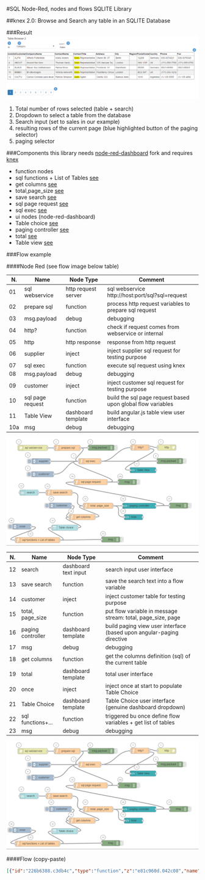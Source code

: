 #SQL Node-Red, nodes and flows SQLITE Library

##knex 2.0: Browse and Search any table in an SQLITE Database

###Result
![alt-tag](https://raw.githubusercontent.com/gbrault/gistfiles/master/lib/SQL/browse%20%26%20search.png)

1. Total number of rows selected (table + search)
2. Dropdown to select a table from the database
3. Search input (set to sales in our example)
4. resulting rows of the current page (blue highlighted button of the paging selector)
5. paging selector

###Components
this library needs [node-red-dashboard](https://github.com/gbrault/node-red-dashboard) fork and requires [knex](https://www.npmjs.com/package/knex)

* function nodes
 * sql functions + List of Tables [see](https://github.com/gbrault/gistfiles/blob/master/lib/SQL/sql%20functions%20-%20List%20of%20Tables.md)
 * get columns [see](https://github.com/gbrault/gistfiles/blob/master/lib/SQL/get%20columns.md)
 * total,page_size [see](https://github.com/gbrault/gistfiles/blob/master/lib/SQL/total%2Cpage_size.md)
 * save search [see](https://github.com/gbrault/gistfiles/blob/master/lib/SQL/save%20search.md)
 * sql page request [see](https://github.com/gbrault/gistfiles/blob/master/lib/SQL/sql%20page%20request.md)
 * sql exec [see](https://github.com/gbrault/gistfiles/blob/master/lib/SQL/sql%20exec.md)
* ui nodes (node-red-dashboard)
 * Table choice [see](https://github.com/gbrault/gistfiles/blob/master/lib/SQL/Table%20choice.md)
 * paging controller [see](https://github.com/gbrault/gistfiles/blob/master/lib/SQL/paging%20controller.md)
 * total [see](https://github.com/gbrault/gistfiles/blob/master/lib/SQL/total.md)
 * Table view [see](https://github.com/gbrault/gistfiles/blob/master/lib/SQL/Table%20view.md)
 
###Flow example

####Node Red (see flow image below table)

| N.  | Name              | Node Type            | Comment                                                                 |
| --- | ----------------- | -------------------- | ----------------------------------------------------------------------- |
|  01 | sql webservice    | http request server  | sql webservice http://host:port/sql?sql=request                         |
|  02 | prepare sql       | function             | process http request variables to prepare sql request                   |
|  03 | msg.payload       | debug                | debugging                                                               |
|  04 | http?             | function             | check if request comes from webservice or internal                      |
|  05 | http              | http response        | response from http request                                              |
|  06 | supplier          | inject               | inject supplier sql request for testing purpose                         |
|  07 | sql exec          | function             | execute sql request using knex                                          |
|  08 | msg.payload       | debug                | debugging                                                               |
|  09 | customer          | inject               | inject customer sql request for testing purpose                         |
|  10 | sql page request  | function             | build the sql page request based upon global flow variables             |
|  11 | Table View        | dashboard template   | build angular.js table view user interface                              |
| 10a | msg               | debug                | debugging                                                               |

![alt_tag](https://raw.githubusercontent.com/gbrault/gistfiles/13e5dfd892fa8e0930948830aecee9b33a8397a5/lib/SQL/Sqlite%20Table%20Browse%20and%20Search.png)

| N.  | Name              | Node Type            | Comment                                                                 |
| --- | ----------------- | -------------------- | ----------------------------------------------------------------------- |
|  12 | search            | dashboard text input | search input user interface                                             |
|  13 | save search       | function             | save the search text into a flow variable                               |
|  14 | customer          | inject               | inject customer table for testing purpose                               |
|  15 | total, page_size  | function             | put flow variable in message stream: total, page_size, page             |
|  16 | paging controller | dashboard template   | build paging view user interface (based upon angular-paging directive   |
|  17 | msg               | debug                | debugging                                                               |
|  18 | get columns       | function             | get the columns definition (sql) of the current table                   |
|  19 | total             | dashboard template   | total user interface                                                    |
|  20 | once              | inject               | inject once at start to populate Table Choice                           |
|  21 | Table Choice      | dashboard template   | Table Choice user interface (genuine dashboard dropdown)                |
|  22 | sql functions+... | function             | triggered bu once define flow variables + get list of tables            |
| 23 | msg               | debug                | debugging                                                               |

![alt_tag](https://raw.githubusercontent.com/gbrault/gistfiles/13e5dfd892fa8e0930948830aecee9b33a8397a5/lib/SQL/Sqlite%20Table%20Browse%20and%20Search.png)

####Flow (copy-paste)
```json
[{"id":"226b6388.c3db4c","type":"function","z":"e81c960d.042c08","name":"sql exec","func":"var statements = msg.payload.split(\";\");\nflow.set('responses',[]);\nflow.set('statements',statements);\nflow.set('count',0);\nflow.set('exec', function(){\n    context.global.knex.raw(flow.get('statements')[flow.get('count')]).then(\n\t    function(resp){\n\t        var responses = flow.get('responses');\n\t        responses.push(resp);\n\t        flow.set('count',flow.get('count')+1);\n\t        if(flow.get('count')>=flow.get('statements').length){\n\t            msg.payload = JSON.stringify(responses);\n\t            msg.headers = {\n                     'Content-type' : 'application/json'\n                };\n\t            node.send(msg);\n\t        } else {\n\t            flow.get('exec')();\n\t        }\n\t    }\n    );\n} );\nflow.get('exec')();\nreturn null;","outputs":1,"noerr":0,"x":469,"y":159,"wires":[["ce9475a6.52c3d8","c6d5f352.65145"]]},{"id":"3faa0dfa.2ea942","type":"inject","z":"e81c960d.042c08","name":"supplier","topic":"test","payload":"select rowid, * from supplier order by rowid limit 5 offset 0","payloadType":"str","repeat":"","crontab":"","once":false,"x":207,"y":159,"wires":[["226b6388.c3db4c"]]},{"id":"ce9475a6.52c3d8","type":"debug","z":"e81c960d.042c08","name":"","active":false,"console":"false","complete":"false","x":900,"y":158,"wires":[]},{"id":"2ddc2fc4.66e7c","type":"http in","z":"e81c960d.042c08","name":"sql webservice","url":"/sql","method":"get","swaggerDoc":"","x":162,"y":87,"wires":[["af57b8ac.28b538"]]},{"id":"af57b8ac.28b538","type":"function","z":"e81c960d.042c08","name":"prepare sql","func":"if(msg.payload.sql!==undefined){\n    msg.topic=\"http\";\n    msg.payload=msg.payload.sql;\n    return msg;\n}\nreturn null;","outputs":1,"noerr":0,"x":348,"y":87,"wires":[["226b6388.c3db4c","60bb5e5.a4da4a"]]},{"id":"ab52403d.51d42","type":"http response","z":"e81c960d.042c08","name":"","x":883,"y":85,"wires":[]},{"id":"60bb5e5.a4da4a","type":"debug","z":"e81c960d.042c08","name":"","active":false,"console":"false","complete":"payload","x":530,"y":86,"wires":[]},{"id":"c6d5f352.65145","type":"function","z":"e81c960d.042c08","name":"http?","func":"if(msg.topic===\"http\"){\n    return [msg,null];\n}\nelse{\n    msg.search = flow.get('sql').search || \"\";\n    return [null,msg];\n}","outputs":"2","noerr":0,"x":739,"y":85,"wires":[["ab52403d.51d42"],["ebe312d9.60d79"]]},{"id":"ebe312d9.60d79","type":"ui_template","z":"e81c960d.042c08","group":"1b831892.e67a07","name":"Table View","order":4,"width":"0","height":"0","format":"<table>\n<tr>\n  <th ng-repeat=\"(key,value) in table[0]\">{{key}}</th>\n</tr>\n<tbody ng-repeat=\"row in table\">\n<tr ng-if=\"$even\">\n  <td ng-repeat=\"(key,value) in row\" ng-bind-html=\"decorate(value)\"></td>\n</tr>\n<tr ng-if=\"$odd\">\n  <td style=\"background-color:#f1f1f1\" ng-repeat=\"(key,value) in row\" ng-bind-html=\"decorate(value)\"></td>\n</tr>\n</tbody> \n</table>\n<style>\ntable, td  {\n  border: 1px solid grey;\n  border-collapse: collapse;\n  padding: 5px;\n}\n.highlighted { background: yellow }\n</style>\n<script>\n(function(scope) {\n    // debugger;\n    scope.table=[];\n    scope.search=\"\";\n    scope.$watch('msg', function (newValue, oldValue, scope) {\n            scope.table=JSON.parse(scope.msg.payload)[0];\n            scope.search = scope.msg.search;\n    });\n    scope.decorate = function(value){\n        // debugger;\n        var tmp=\"\";\n        if ((scope.search)  && (($.type(value) === \"string\")))\n            tmp = value.replace(  new RegExp('('+scope.search+')', 'gi'),\n                                    '<span class=\"highlighted\">$1</span>');\n        else\n            tmp = value;\n        if (tmp.length==0) return value; else return tmp;\n    };\n})(scope);    \n</script>","storeOutMessages":true,"fwdInMessages":true,"x":755,"y":207,"wires":[[]]},{"id":"379b67fa.22f238","type":"inject","z":"e81c960d.042c08","name":"customer","topic":"test","payload":"select rowid, * from customer order by rowid limit 5 offset 0","payloadType":"str","repeat":"","crontab":"","once":false,"x":215,"y":229,"wires":[["226b6388.c3db4c"]]},{"id":"c32ae8f2.ab9748","type":"ui_template","z":"e81c960d.042c08","group":"1b831892.e67a07","name":"paging controller","order":5,"width":0,"height":0,"format":"<div paging page=\"page\" page-size=\"page_size\" total=\"total\" paging-action=\"paging(page, pageSize, total)\">\n</div>\n<script>\n(function(scope) {\n    scope.total=0;\n    scope.page_size=0;\n    scope.page=0;\n    scope.$watch('msg', function (newValue, oldValue, scope) {\n        // debugger;\n        if(scope.msg!==undefined){\n            scope.total=scope.msg.total;\n            scope.page_size=scope.msg.page_size;\n            scope.page=scope.msg.page;\n        }\n            \n    });\n    scope.paging=function(page,pageSize,total){\n        // debugger;\n        scope.msg.page=page;\n        scope.msg.page_size=pageSize;\n        scope.send(scope.msg);\n    };\n})(scope); \n</script>","storeOutMessages":true,"fwdInMessages":true,"x":735,"y":399,"wires":[["bfa92b69.0fb078","81998703.eea268"]]},{"id":"ac46feba.89eca","type":"function","z":"e81c960d.042c08","name":"total, page_size","func":"context.global.knex.raw(flow.get('sql').qtotal).then(\n\t    function(resp){\n\t        // console.log(resp[0].count);\n\t        msg.total=resp[0].count;\n\t        flow.get('sql').total=resp[0].count;\n\t        msg.page_size=flow.get('sql').page_size;\n\t        msg.page=flow.get('sql').page;\n\t        node.send(msg);\n\t    });\nreturn null;","outputs":1,"noerr":0,"x":514,"y":399,"wires":[["c32ae8f2.ab9748","e3cf3c63.fd3cf"]]},{"id":"81998703.eea268","type":"function","z":"e81c960d.042c08","name":"sql page request","func":"flow.get('sql').page=msg.page;\nflow.get('sql').page_size=msg.page_size;\nmsg.payload=flow.get('sql').qpage;\nreturn msg;","outputs":1,"noerr":0,"x":474,"y":271,"wires":[["226b6388.c3db4c","b680954.c1ef968"]]},{"id":"aa3e785.4f40988","type":"inject","z":"e81c960d.042c08","name":"","topic":"","payload":"customer","payloadType":"str","repeat":"","crontab":"","once":false,"x":311,"y":398,"wires":[["ab5a26ee.990b28"]]},{"id":"bfa92b69.0fb078","type":"debug","z":"e81c960d.042c08","name":"","active":false,"console":"false","complete":"true","x":947,"y":398,"wires":[]},{"id":"2185d632.97e08a","type":"ui_dropdown","z":"e81c960d.042c08","name":"Table choice","label":"","group":"1b831892.e67a07","order":2,"width":"5","height":"1","passthru":true,"options":[{"label":"","value":"","type":"str"}],"payload":"","topic":"","x":334,"y":517,"wires":[["ab5a26ee.990b28"]]},{"id":"7e015f6b.5ba1d","type":"inject","z":"e81c960d.042c08","name":"once","topic":"","payload":"","payloadType":"date","repeat":"","crontab":"","once":true,"x":103,"y":511,"wires":[["c541ae3e.28cb9"]]},{"id":"138b457a.a7a34b","type":"debug","z":"e81c960d.042c08","name":"","active":false,"console":"false","complete":"true","x":582,"y":581,"wires":[]},{"id":"c541ae3e.28cb9","type":"function","z":"e81c960d.042c08","name":"sql functions + List of tables","func":"flow.set('sql',{\n    get table() { return flow.get('table');},\n    set table(t) { flow.set('table',\"'\"+t+\"'\");},\n    get qtotal(){ return 'select Count(*) as count from '+flow.get('table')+ flow.get('sql').whereorall;},\n    get total() { return flow.get('total');},\n    set total(t) {flow.set('total',t);},\n    get page_size() {return flow.get('page_size');},\n    set page_size(s) {flow.set('page_size',s);}, \n    get page() { return flow.get('page');},\n    set page(p) {flow.set('page',p);},\n    get qpage(){ return \"select rowid, * from  \"+\n                        flow.get('table')+flow.get('sql').whereorall+\" order by rowid limit \"+\n                        flow.get('page_size')+\" offset \"+flow.get('page_size')*(flow.get('page')-1);},\n    get search() {return flow.get('search');},\n    set search(s) {flow.set('search',s);},\n    set columns(c) {flow.set('columns',c);},\n    get columns() { return flow.get('columns');},\n    get whereorall() {\n        var where = \"\";\n        var search = flow.get('search');\n        if((search!==undefined)&&(search!==null)&&(search.length>0)){\n            var columns = flow.get('columns');\n            if((columns!==undefined)&&(columns!==null)&&(columns.length>0)){\n                where = \" where \";\n                for(var i=0; i< columns.length; i++){\n                    where = where + columns[i].name+ \" like '%\"+flow.get('search')+\"%'\"; \n                    if (i<columns.length-1){\n                        where = where + \" or \";\n                    }\n                }\n            }\n        }\n        return where;\n    }\n});\n/* set the page_size */\nflow.get('sql').page_size=5;\nflow.get('sql').page=1;\n/* get a list of table backend dependent */\ncontext.global.knex.raw('select * from sqlite_master').then(\n\t    function(resp){\n\t        msg.options=[];\n\t        for(var i=0; i<resp.length;i++){\n\t            if(resp[i].type==='table')\n\t                msg.options.push(resp[i].name);\n\t        }\n\t        msg.options=msg.options.sort();\n\t        msg.payload=msg.options[0];\n\t        flow.get('sql').table=msg.options[0];\n\t        node.send(msg);\n\t    }\n);\nreturn null;","outputs":1,"noerr":0,"x":188,"y":584,"wires":[["2185d632.97e08a","138b457a.a7a34b"]]},{"id":"91710930.712198","type":"ui_text_input","z":"e81c960d.042c08","name":"","label":"search","group":"1b831892.e67a07","order":3,"width":"6","height":"1","passthru":true,"mode":"text","delay":300,"topic":"","x":142,"y":328,"wires":[["9ec88988.209e98"]]},{"id":"ab5a26ee.990b28","type":"function","z":"e81c960d.042c08","name":"get columns","func":"flow.get('sql').table=msg.payload;\n/* get a list of associated columns  backend dependent*/\ncontext.global.knex.raw('pragma table_info('+flow.get('sql').table+')').then(\n    function(resp){\n        flow.get('sql').columns=resp;\n        // console.log(resp);\n        node.send(msg);\n    }\n);\nreturn null;","outputs":1,"noerr":0,"x":428,"y":460,"wires":[["ac46feba.89eca"]]},{"id":"b680954.c1ef968","type":"debug","z":"e81c960d.042c08","name":"","active":false,"console":"false","complete":"true","x":671,"y":271,"wires":[]},{"id":"9ec88988.209e98","type":"function","z":"e81c960d.042c08","name":"save search","func":"flow.get('sql').search=msg.payload;\nflow.get('sql').page=0;\nreturn msg;","outputs":1,"noerr":0,"x":304,"y":328,"wires":[["ac46feba.89eca"]]},{"id":"e3cf3c63.fd3cf","type":"ui_template","z":"e81c960d.042c08","group":"1b831892.e67a07","name":"total","order":1,"width":"1","height":"1","format":"<small>&nbsp;</small>\n<small>{{msg.total}}</small>","storeOutMessages":true,"fwdInMessages":true,"x":704,"y":460,"wires":[[]]},{"id":"1b831892.e67a07","type":"ui_group","z":"","name":"Table Browser 2","tab":"4782f281.167f9c","order":1,"disp":true,"width":"27"},{"id":"4782f281.167f9c","type":"ui_tab","z":"","name":"SQL 2.0","icon":"dashboard","order":1}]
```
